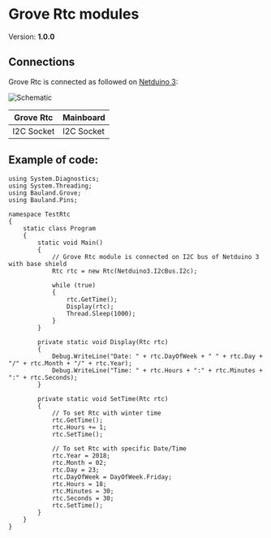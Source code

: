 # Grove Rtc modules
Version: __1.0.0__

## Connections ##
Grove Rtc is connected as followed on [Netduino 3](http://developer.wildernesslabs.co/Netduino/About/):

![Schematic](Rtc-Netduino3-with-base-shield.jpg)

Grove Rtc  | Mainboard
---------------- | ----------
I2C Socket    | I2C Socket 


## Example of code:
```CSharp
using System.Diagnostics;
using System.Threading;
using Bauland.Grove;
using Bauland.Pins;

namespace TestRtc
{
    static class Program
    {
        static void Main()
        {
            // Grove Rtc module is connected on I2C bus of Netduino 3 with base shield
            Rtc rtc = new Rtc(Netduino3.I2cBus.I2c);

            while (true)
            {
                rtc.GetTime();
                Display(rtc);
                Thread.Sleep(1000);
            }
        }

        private static void Display(Rtc rtc)
        {
            Debug.WriteLine("Date: " + rtc.DayOfWeek + " " + rtc.Day + "/" + rtc.Month + "/" + rtc.Year);
            Debug.WriteLine("Time: " + rtc.Hours + ":" + rtc.Minutes + ":" + rtc.Seconds);
        }

        private static void SetTime(Rtc rtc)
        {
            // To set Rtc with winter time
            rtc.GetTime();
            rtc.Hours += 1;
            rtc.SetTime();

            // To set Rtc with specific Date/Time
            rtc.Year = 2018;
            rtc.Month = 02;
            rtc.Day = 23;
            rtc.DayOfWeek = DayOfWeek.Friday;
            rtc.Hours = 18;
            rtc.Minutes = 30;
            rtc.Seconds = 30;
            rtc.SetTime();
        }
    }
}
```
